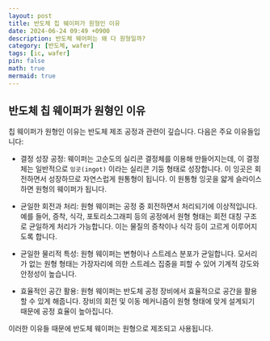 ```yaml
---
layout: post
title: 반도체 칩 웨이퍼가 원형인 이유
date: 2024-06-24 09:49 +0900
description: 반도체 웨어퍼는 왜 다 원형일까?
category: [반도체, wafer]
tags: [ic, wafer]
pin: false
math: true
mermaid: true
---
```


## 반도체 칩 웨이퍼가 원형인 이유

칩 웨이퍼가 원형인 이유는 반도체 제조 공정과 관련이 깊습니다. 다음은 주요 이유들입니다:

* 결정 성장 공정: 웨이퍼는 고순도의 실리콘 결정체를 이용해 만들어지는데, 이 결정체는 일반적으로 `잉곳(ingot)` 이라는 실리콘 기둥 형태로 성장합니다. 이 잉곳은 회전하면서 성장하므로 자연스럽게 원통형이 됩니다. 이 원통형 잉곳을 얇게 슬라이스하면 원형의 웨이퍼가 됩니다.

* 균일한 회전과 처리: 원형 웨이퍼는 공정 중 회전하면서 처리되기에 이상적입니다. 예를 들어, 증착, 식각, 포토리소그래피 등의 공정에서 원형 형태는 회전 대칭 구조로 균일하게 처리가 가능합니다. 이는 물질의 증착이나 식각 등이 고르게 이루어지도록 합니다.

* 균일한 물리적 특성: 원형 웨이퍼는 변형이나 스트레스 분포가 균일합니다. 모서리가 없는 원형 형태는 가장자리에 의한 스트레스 집중을 피할 수 있어 기계적 강도와 안정성이 높습니다.

* 효율적인 공간 활용: 원형 웨이퍼는 반도체 공정 장비에서 효율적으로 공간을 활용할 수 있게 해줍니다. 장비의 회전 및 이동 메커니즘이 원형 형태에 맞게 설계되기 때문에 공정 효율이 높아집니다.

이러한 이유들 때문에 반도체 웨이퍼는 원형으로 제조되고 사용됩니다.
